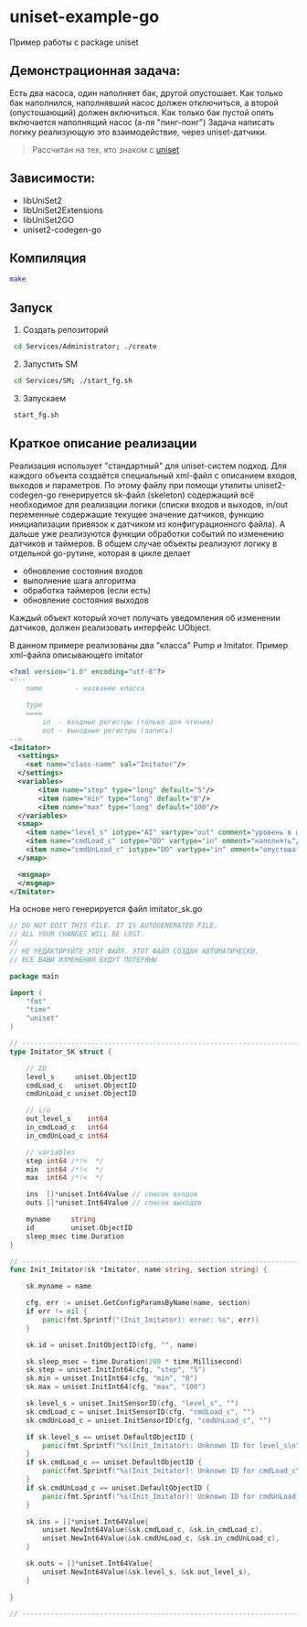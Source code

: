 # uniset-example-go

Пример работы с package uniset

Демонстрационная задача:
------------------------
Есть два насоса, один наполняет бак, другой опустошает.
Как только бак наполнился, наполнявший насос должен отключиться,
а второй (опустошающий) должен включиться. Как только бак пустой
опять включается наполнящий насос (а-ля "пинг-понг")
Задача написать логику реализующую это взаимодействие, через uniset-датчики.

> Рассчитан на тех, кто знаком с [uniset](https://habrahabr.ru/post/278535/)


Зависимости:
-------------
* libUniSet2
* libUniSet2Extensions
* libUniSet2GO
* uniset2-codegen-go

Компиляция
----------
```sh
make
```

Запуск
------
1. Создать репозиторий
```sh
 cd Services/Administrator; ./create
```
  
2. Запустить SM
```sh
 cd Services/SM; ./start_fg.sh
```

3. Запускаем 
```sh
 start_fg.sh
```

Краткое описание реализации
---------------------------
Реализация использует "стандартный" для uniset-систем подход. Для каждого объекта создаётся
специальный xml-файл с описанием входов, выходов и параметров. По этому файлу при помощи 
утилиты uniset2-codegen-go генерируется sk-файл (skeleton) содержащий всё необходимое для реализации
логики (списки входов и выходов, in/out переменные содержащие текущее значение датчиков, функцию инициализации
привязок к датчиком из конфигурационного файла). А дальше уже реализуются функции обработки событий по изменению
датчиков и таймеров. В общем случае объекты реализуют логику в отдельной go-рутине, которая в цикле делает
- обновление состояния входов
- выполнение шага алгоритма
- обработка таймеров (если есть)
- обновление состояния выходов

Каждый объект который хочет получать уведомления об изменении датчиков, должен реализовать интерфейс UObject.

В данном примере реализованы два "класса" Pump и Imitator.
Пример xml-файла описывающего imitator
```xml
<?xml version="1.0" encoding="utf-8"?>
<!--
	name 		- название класса

	type
	====
		in 	- входные регистры (только для чтения)
		out	- выходные регистры (запись)
-->
<Imitator>
  <settings>
	<set name="class-name" val="Imitator"/>
  </settings>
  <variables>
	   <item name="step" type="long" default="5"/>
	   <item name="min" type="long" default="0"/>
	   <item name="max" type="long" default="100"/>
  </variables>
  <smap>
	<item name="level_s" iotype="AI" vartype="out" comment="уровень в цистерне"/>
	<item name="cmdLoad_c" iotype="DO" vartype="in" omment="наполнять"/>
	<item name="cmdUnLoad_c" iotype="DO" vartype="in" omment="опустошать"/>
  </smap>

  <msgmap>
  </msgmap>
</Imitator>
```

На основе него генерируется файл imitator_sk.go

```go
// DO NOT EDIT THIS FILE. IT IS AUTOGENERATED FILE.
// ALL YOUR CHANGES WILL BE LOST.
//
// НЕ РЕДАКТИРУЙТЕ ЭТОТ ФАЙЛ. ЭТОТ ФАЙЛ СОЗДАН АВТОМАТИЧЕСКИ.
// ВСЕ ВАШИ ИЗМЕНЕНИЯ БУДУТ ПОТЕРЯНЫ

package main

import (
	"fmt"
	"time"
	"uniset"
)

// ----------------------------------------------------------------------------------
type Imitator_SK struct {

	// ID
	level_s     uniset.ObjectID
	cmdLoad_c   uniset.ObjectID
	cmdUnLoad_c uniset.ObjectID

	// i/o
	out_level_s    int64
	in_cmdLoad_c   int64
	in_cmdUnLoad_c int64

	// variables
	step int64 /*!<  */
	min  int64 /*!<  */
	max  int64 /*!<  */

	ins  []*uniset.Int64Value // список входов
	outs []*uniset.Int64Value // список выходов

	myname     string
	id         uniset.ObjectID
	sleep_msec time.Duration
}

// ----------------------------------------------------------------------------------
func Init_Imitator(sk *Imitator, name string, section string) {

	sk.myname = name

	cfg, err := uniset.GetConfigParamsByName(name, section)
	if err != nil {
		panic(fmt.Sprintf("(Init_Imitator): error: %s", err))
	}

	sk.id = uniset.InitObjectID(cfg, "", name)

	sk.sleep_msec = time.Duration(200 * time.Millisecond)
	sk.step = uniset.InitInt64(cfg, "step", "5")
	sk.min = uniset.InitInt64(cfg, "min", "0")
	sk.max = uniset.InitInt64(cfg, "max", "100")

	sk.level_s = uniset.InitSensorID(cfg, "level_s", "")
	sk.cmdLoad_c = uniset.InitSensorID(cfg, "cmdLoad_c", "")
	sk.cmdUnLoad_c = uniset.InitSensorID(cfg, "cmdUnLoad_c", "")

	if sk.level_s == uniset.DefaultObjectID {
		panic(fmt.Sprintf("%s(Init_Imitator): Unknown ID for level_s\n", sk.myname))
	}
	if sk.cmdLoad_c == uniset.DefaultObjectID {
		panic(fmt.Sprintf("%s(Init_Imitator): Unknown ID for cmdLoad_c\n", sk.myname))
	}
	if sk.cmdUnLoad_c == uniset.DefaultObjectID {
		panic(fmt.Sprintf("%s(Init_Imitator): Unknown ID for cmdUnLoad_c\n", sk.myname))
	}

	sk.ins = []*uniset.Int64Value{
		uniset.NewInt64Value(&sk.cmdLoad_c, &sk.in_cmdLoad_c),
		uniset.NewInt64Value(&sk.cmdUnLoad_c, &sk.in_cmdUnLoad_c),
	}

	sk.outs = []*uniset.Int64Value{
		uniset.NewInt64Value(&sk.level_s, &sk.out_level_s),
	}

}

// ----------------------------------------------------------------------------------
```





